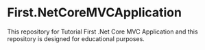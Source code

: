 # First.NetCoreMVCApplication
 This repository for Tutorial First .Net Core MVC Application and this repository is designed for educational purposes. 
